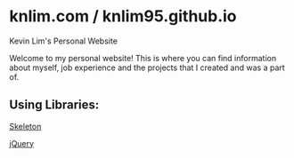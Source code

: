 # knlim.com / knlim95.github.io
Kevin Lim's Personal Website

Welcome to my personal website! This is where you can find information about myself, job experience and the projects that I created and was a part of.

## Using Libraries:
[Skeleton](http://getskeleton.com/)

[jQuery](https://jquery.com/)